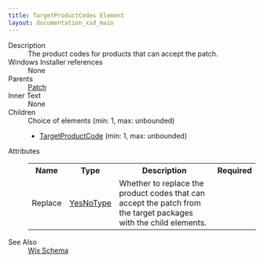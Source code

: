 ```yaml
---
title: TargetProductCodes Element
layout: documentation_xsd_main
---
```

<dl>
  <dt>Description</dt>
  <dd>                 The product codes for products that can accept the patch.             </dd>
  <dt>Windows Installer references</dt>
  <dd>None</dd>
  <dt>Parents</dt>
  <dd>
    <a href="../patch/">Patch</a>
  </dd>
  <dt>Inner Text</dt>
  <dd>None</dd>
  <dt>Children</dt>
  <dd>Choice of elements (min: 1, max: unbounded)<ul><li><a href="../targetproductcode/">TargetProductCode</a> (min: 1, max: unbounded)</li></ul></dd>
  <dt>Attributes</dt>
  <dd>
    <table cellspacing="0" cellpadding="0" class="schema">
      <tr>
        <th width="15%">Name</th>
        <th width="15%">Type</th>
        <th width="65%">Description</th>
        <th width="15%">Required</th>
      </tr>
      <tr>
        <td>Replace</td>
        <td><a href="../simple_type_yesnotype/">YesNoType</a></td>
        <td>Whether to replace the product codes that can accept the patch from the target packages with the child elements.</td>
        <td>&nbsp;</td>
      </tr>
    </table>
  </dd>
  <dt>See Also</dt>
  <dd>
    <a href="../">Wix Schema</a>
  </dd>
</dl>
